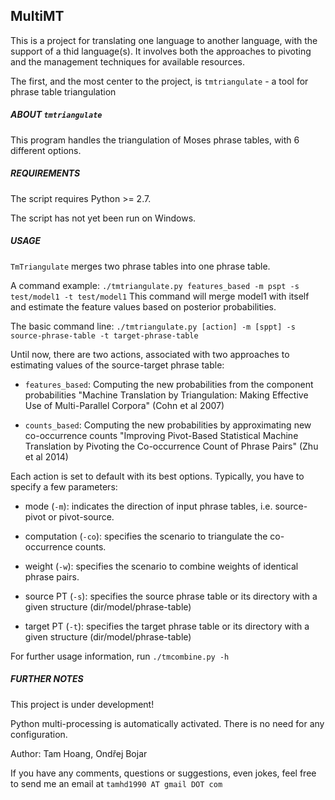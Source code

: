 
MultiMT
------

This is a project for translating one language to another language, with the support of a thid language(s).
It involves both the approaches to pivoting and the management techniques for available resources.

The first, and the most center to the project, is `tmtriangulate` - a tool for phrase table triangulation 

##### ABOUT `tmtriangulate`

This program handles the triangulation of Moses phrase tables, with 6 different options. 

##### REQUIREMENTS

The script requires Python >= 2.7.

The script has not yet been run on Windows.

##### USAGE

`TmTriangulate` merges two phrase tables into one phrase table.

A command example: `./tmtriangulate.py features_based -m pspt -s test/model1 -t test/model1`
This command will merge model1 with itself and estimate the feature values based on posterior probabilities.

The basic command line: `./tmtriangulate.py [action] -m [sppt] -s source-phrase-table -t target-phrase-table`

Until now, there are two actions, associated with two approaches to estimating values of the source-target phrase table:

* `features_based`: Computing the new probabilities from the component probabilities "Machine Translation by Triangulation: Making Effective Use of Multi-Parallel Corpora" (Cohn et al 2007)

* `counts_based`: Computing the new probabilities by approximating new co-occurrence counts "Improving Pivot-Based Statistical Machine Translation by Pivoting the Co-occurrence Count of Phrase Pairs" (Zhu et al 2014)

Each action is set to default with its best options. Typically, you have to specify a few parameters:

* mode (`-m`): indicates the direction of input phrase tables, i.e. source-pivot or pivot-source.

* computation (`-co`): specifies the scenario to triangulate the co-occurrence counts.

* weight (`-w`): specifies the scenario to combine weights of identical phrase pairs.

* source PT (`-s`): specifies the source phrase table or its directory with a given structure (dir/model/phrase-table)

* target PT (`-t`): specifies the target phrase table or its directory with a given structure (dir/model/phrase-table) 

For further usage information, run `./tmcombine.py -h`

##### FURTHER NOTES

This project is under development! 

Python multi-processing is automatically activated. There is no need for any configuration.

Author: Tam Hoang, Ondřej Bojar

If you have any comments, questions or suggestions, even jokes, feel free to send me an email at `tamhd1990 AT gmail DOT com`
